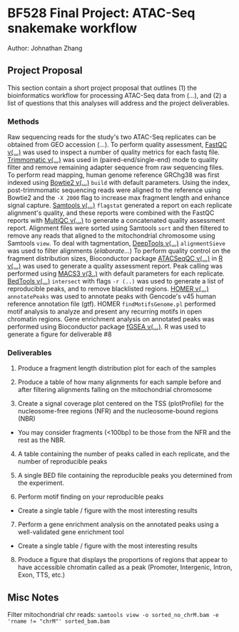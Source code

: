 # BF528 Final Project: ATAC-Seq snakemake workflow
Author: Johnathan Zhang

## Project Proposal
This section contain a short project proposal that outlines 
(1) the bioinformatics workflow for processing ATAC-Seq data from (...), and
(2) a list of questions that this analyses will address and the project deliverables.


### Methods
Raw sequencing reads for the study's two ATAC-Seq replicates can be obtained from GEO accession (...).
To perform quality assessment, [FastQC v(...)]() was used to inspect a number of quality metrics for each fastq file.
[Trimmomatic v(...)]() was used in (paired-end/single-end) mode to quality filter and remove remaining adapter sequence from raw sequencing files.
To perform read mapping, human genome reference GRChg38 was first indexed using [Bowtie2 v(...)]() `build` with default parameters.
Using the index, post-trimmomatic sequencing reads were aligned to the reference using Bowtie2 and the `-X 2000` flag to increase max fragment length and enhance signal capture.
[Samtools v(...)]() `flagstat` generated a report on each replicate alignment's quality, and these reports were combined with the FastQC reports with [MultiQC v(...)]() to generate a concatenated quality assessment report.
Alignment files were sorted using Samtools `sort` and then filtered to remove any reads that aligned to the mitochondrial chromosome using Samtools `view`.
To deal with tagmentation, [DeepTools v(...)]() `alignmentSieve` was used to filter alignments (_elaborate..._)
To perform quality control on the fragment distribution sizes, Bioconductor package [ATACSeqQC v(...)]() in [R v(...)]() was used to generate a quality assessment report.
Peak calling was performed using [MACS3 v(3..)]() with default parameters for each replicate.
[BedTools v(...)]() `intersect` with flags `-r (..)` was used to generate a list of reproducible peaks, and to remove blacklisted regions.
[HOMER v(...)]() `annotatePeaks` was used to annotate peaks with Gencode's v45 human reference annotation file (gtf).
HOMER `findMotifsGenome.pl` performed motif analysis to analyze and present any recurring motifs in open chromatin regions.
Gene enrichment analysis on annotated peaks was performed using Bioconductor package [fGSEA v(...)](). 
R was used to generate a figure for deliverable #8

### Deliverables
1. Produce a fragment length distribution plot for each of the samples

2. Produce a table of how many alignments for each sample before and after filtering alignments falling on the mitochondrial chromosome

3. Create a signal coverage plot centered on the TSS (plotProfile) for the nucleosome-free regions (NFR) and the nucleosome-bound regions (NBR)

- You may consider fragments (<100bp) to be those from the NFR and the rest as the NBR.
4. A table containing the number of peaks called in each replicate, and the number of reproducible peaks

5. A single BED file containing the reproducible peaks you determined from the experiment.

6. Perform motif finding on your reproducible peaks
- Create a single table / figure with the most interesting results

7. Perform a gene enrichment analysis on the annotated peaks using a well-validated gene enrichment tool
- Create a single table / figure with the most interesting results

8. Produce a figure that displays the proportions of regions that appear to have accessible chromatin called as a peak (Promoter, Intergenic, Intron, Exon, TTS, etc.)


## Misc Notes
Filter mitochondrial chr reads:
`samtools view -o sorted_no_chrM.bam -e 'rname != "chrM"' sorted_bam.bam`


